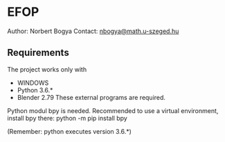 # EFOP
Author: Norbert Bogya
Contact: nbogya@math.u-szeged.hu

## Requirements
The project works only with

- WINDOWS
- Python 3.6.*
- Blender 2.79
These external programs are required.

Python modul bpy is needed.
Recommended to use a virtual environment, install bpy there:
python -m pip install bpy

(Remember: python executes version 3.6.*)
